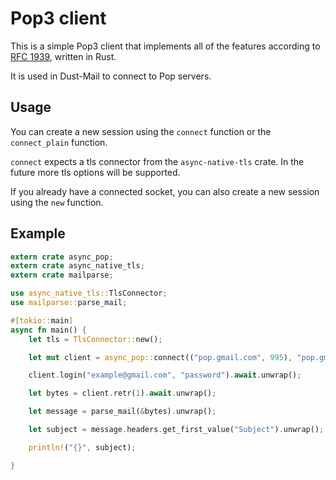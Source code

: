 # Pop3 client

This is a simple Pop3 client that implements all of the features according to [RFC 1939](https://www.rfc-editor.org/rfc/rfc1939), written in Rust.

It is used in Dust-Mail to connect to Pop servers.

## Usage

You can create a new session using the `connect` function or the `connect_plain` function.

`connect` expects a tls connector from the `async-native-tls` crate. In the future more tls options will be supported.

If you already have a connected socket, you can also create a new session using the `new` function.

## Example

```rust
extern crate async_pop;
extern crate async_native_tls;
extern crate mailparse;

use async_native_tls::TlsConnector;
use mailparse::parse_mail;

#[tokio::main]
async fn main() {
    let tls = TlsConnector::new();

    let mut client = async_pop::connect(("pop.gmail.com", 995), "pop.gmail.com", &tls, None).await.unwrap();

    client.login("example@gmail.com", "password").await.unwrap();

    let bytes = client.retr(1).await.unwrap();

    let message = parse_mail(&bytes).unwrap();

    let subject = message.headers.get_first_value("Subject").unwrap();

    println!("{}", subject);

}
```
